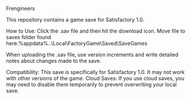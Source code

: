 Frengineers

This repository contains a game save for Satisfactory 1.0.

How to Use:
Click the .sav file and then hit the download icon. Move file to saves folder found here:%appdata%\..\Local\FactoryGame\Saved\SaveGames

When uploading the .sav file, use version increments and write detailed notes about changes made to the save.

Compatibility: This save is specifically for Satisfactory 1.0. It may not work with other versions of the game.
Cloud Saves: If you use cloud saves, you may need to disable them temporarily to prevent overwriting your local save.
